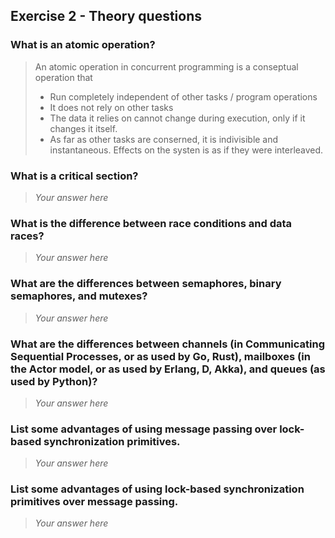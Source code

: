 Exercise 2 - Theory questions
-----------------------------

### What is an atomic operation?
> An atomic operation in concurrent programming is a conseptual operation that
> * Run completely independent of other tasks / program operations
> * It does not rely on other tasks
> * The data it relies on cannot change during execution, only if it changes it itself. 
> * As far as other tasks are conserned, it is indivisible and instantaneous. Effects on the systen is as if they were interleaved.

### What is a critical section?
> *Your answer here*

### What is the difference between race conditions and data races?
> *Your answer here*

### What are the differences between semaphores, binary semaphores, and mutexes?
> *Your answer here*

### What are the differences between channels (in Communicating Sequential Processes, or as used by Go, Rust), mailboxes (in the Actor model, or as used by Erlang, D, Akka), and queues (as used by Python)? 
> *Your answer here*

### List some advantages of using message passing over lock-based synchronization primitives.
> *Your answer here*

### List some advantages of using lock-based synchronization primitives over message passing.
> *Your answer here*